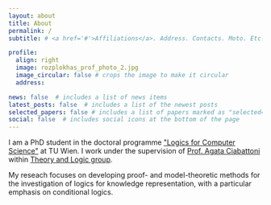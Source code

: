 ```yaml
---
layout: about
title: About
permalink: /
subtitle: # <a href='#'>Affiliations</a>. Address. Contacts. Moto. Etc.

profile:
  align: right
  image: rozplokhas_prof_photo_2.jpg
  image_circular: false # crops the image to make it circular
  address:

news: false  # includes a list of news items
latest_posts: false  # includes a list of the newest posts
selected_papers: false # includes a list of papers marked as "selected={true}"
social: false  # includes social icons at the bottom of the page
---
```


I am a PhD student in the doctoral programme ["Logics for Computer Science"](https://www.vcla.at/msca/programme/) at TU Wien. I work under the supervision of [Prof. Agata Ciabattoni](https://www.logic.at/staff/agata/) within [Theory and Logic group](https://www.logic.at/).

My reseach focuses on developing proof- and model-theoretic methods for the investigation of logics for knowledge representation, with a particular emphasis on conditional logics.
 